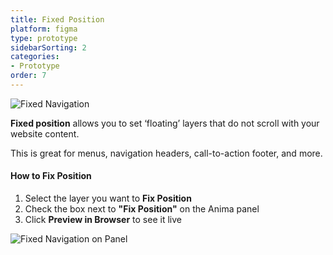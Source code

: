 ```yaml
---
title: Fixed Position
platform: figma
type: prototype
sidebarSorting: 2
categories: 
- Prototype
order: 7
---
```

![Fixed Navigation](https://p46.f4.n0.cdn.getcloudapp.com/items/wbuW7LK5/Figma-Prototype-Fixed%20Position%20GIF%20EZ800.gif?v=b37583f19ad2affaf9c5d1c6cf014b7f)



**Fixed position** allows you to set ‘floating’ layers that do not scroll with your website content. 

This is great for menus, navigation headers, call-to-action footer, and more.

#### How to Fix Position

1. Select the layer you want to **Fix Position**
2. Check the box next to **"Fix Position"** on the Anima panel
3. Click **Preview in Browser** to see it live

![Fixed Navigation on Panel](https://p46.f4.n0.cdn.getcloudapp.com/items/6qu2eGAR/Figma-Prototype-%20Fixed%20Position%402x.png?v=c4518b00ca0378ff07b81ff590dab664)



